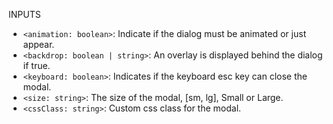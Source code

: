 INPUTS

* ```<animation: boolean>```: Indicate if the dialog must be animated or just appear.
* `<backdrop: boolean | string>`: An overlay is displayed behind the dialog if true.
* `<keyboard: boolean>`: Indicates if the keyboard esc key can close the modal.
* `<size: string>`: The size of the modal, [sm, lg], Small or Large. 
* `<cssClass: string>`: Custom css class for the modal.
